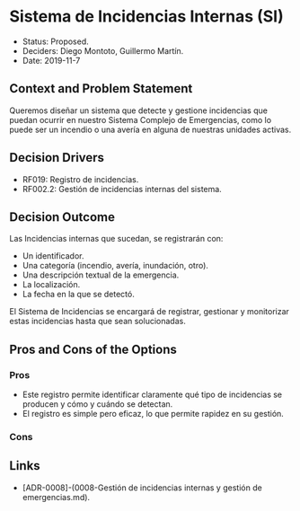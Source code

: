 # Sistema de Incidencias Internas (SI)

* Status: Proposed.
* Deciders: Diego Montoto, Guillermo Martín.
* Date: 2019-11-7


## Context and Problem Statement

Queremos diseñar un sistema que detecte y gestione incidencias que puedan ocurrir en nuestro Sistema Complejo de Emergencias, como lo puede ser un incendio o una avería en alguna de nuestras unidades activas.


## Decision Drivers

* RF019: Registro de incidencias.
* RF002.2: Gestión de incidencias internas del sistema.

## Decision Outcome

Las Incidencias internas que sucedan, se registrarán con:
* Un identificador.
* Una categoría (incendio, avería, inundación, otro).
* Una descripción textual de la emergencia.
* La localización.
* La fecha en la que se detectó.

El Sistema de Incidencias se encargará de registrar, gestionar y monitorizar estas incidencias hasta que sean solucionadas.

## Pros and Cons of the Options

### Pros

* Este registro permite identificar claramente qué tipo de incidencias se producen y cómo y cuándo se detectan.
* El registro es simple pero eficaz, lo que permite rapidez en su gestión.


### Cons


## Links

* [ADR-0008]-(0008-Gestión de incidencias internas y gestión de emergencias.md).

